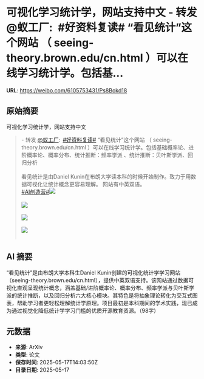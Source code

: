 # 可视化学习统计学，网站支持中文 - 转发 @蚁工厂:&ensp;#好资料复读# “看见统计”这个网站 （ seeing-theory.brown.edu/cn.html ）可以在线学习统计学。包括基...

**URL**: https://weibo.com/6105753431/Ps8Bokd18

## 原始摘要

可视化学习统计学，网站支持中文<br><blockquote> - 转发 <a href="https://weibo.com/2194035935" target="_blank">@蚁工厂</a>: <a href="https://m.weibo.cn/search?containerid=231522type%3D1%26t%3D10%26q%3D%23%E5%A5%BD%E8%B5%84%E6%96%99%E5%A4%8D%E8%AF%BB%23&amp;extparam=%23%E5%A5%BD%E8%B5%84%E6%96%99%E5%A4%8D%E8%AF%BB%23" data-hide=""><span class="surl-text">#好资料复读#</span></a> “看见统计”这个网站 （  seeing-theory.brown.edu/cn.html  ）可以在线学习统计学。包括基础概率论、进阶概率论、概率分布、统计推断：频率学派 、统计推断：贝叶斯学派、回归分析 <br><br>看见统计是由Daniel Kunin在布朗大学读本科的时候开始制作。致力于用数据可视化让统计概念更容易理解。 网站有中英双语。<br><a href="https://m.weibo.cn/search?containerid=231522type%3D1%26t%3D10%26q%3D%23AI%E5%88%9B%E9%80%A0%E8%90%A5%23" data-hide=""><span class="surl-text">#AI创造营#</span></a><img style="" src="https://tvax2.sinaimg.cn/large/82c654dfly1i18boh5dyyj21cn12rgy0.jpg" referrerpolicy="no-referrer"><br><br><img style="" src="https://tvax3.sinaimg.cn/large/82c654dfly1i18boovhylj21lz16rgvo.jpg" referrerpolicy="no-referrer"><br><br><img style="" src="https://tvax1.sinaimg.cn/large/82c654dfly1i18bp1dc0yj21zx1b7hbm.jpg" referrerpolicy="no-referrer"><br><br><img style="" src="https://tvax4.sinaimg.cn/large/82c654dfly1i18bpk3we8j222t1bpnoh.jpg" referrerpolicy="no-referrer"><br><br></blockquote>

## AI 摘要

“看见统计”是由布朗大学本科生Daniel Kunin创建的可视化统计学学习网站（seeing-theory.brown.edu/cn.html），提供中英双语支持。该网站通过数据可视化直观呈现统计概念，涵盖基础/进阶概率论、概率分布、频率学派与贝叶斯学派的统计推断，以及回归分析六大核心模块。其特色是将抽象理论转化为交互式图表，帮助学习者更轻松理解统计学原理。项目最初是本科期间的学术实践，现已成为通过视觉化降低统计学学习门槛的优质开源教育资源。（98字）

## 元数据

- **来源**: ArXiv
- **类型**: 论文
- **保存时间**: 2025-05-17T14:03:50Z
- **目录日期**: 2025-05-17
